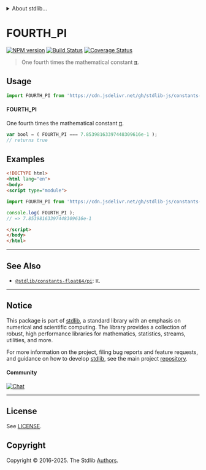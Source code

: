 <!--

@license Apache-2.0

Copyright (c) 2018 The Stdlib Authors.

Licensed under the Apache License, Version 2.0 (the "License");
you may not use this file except in compliance with the License.
You may obtain a copy of the License at

   http://www.apache.org/licenses/LICENSE-2.0

Unless required by applicable law or agreed to in writing, software
distributed under the License is distributed on an "AS IS" BASIS,
WITHOUT WARRANTIES OR CONDITIONS OF ANY KIND, either express or implied.
See the License for the specific language governing permissions and
limitations under the License.

-->


<details>
  <summary>
    About stdlib...
  </summary>
  <p>We believe in a future in which the web is a preferred environment for numerical computation. To help realize this future, we've built stdlib. stdlib is a standard library, with an emphasis on numerical and scientific computation, written in JavaScript (and C) for execution in browsers and in Node.js.</p>
  <p>The library is fully decomposable, being architected in such a way that you can swap out and mix and match APIs and functionality to cater to your exact preferences and use cases.</p>
  <p>When you use stdlib, you can be absolutely certain that you are using the most thorough, rigorous, well-written, studied, documented, tested, measured, and high-quality code out there.</p>
  <p>To join us in bringing numerical computing to the web, get started by checking us out on <a href="https://github.com/stdlib-js/stdlib">GitHub</a>, and please consider <a href="https://opencollective.com/stdlib">financially supporting stdlib</a>. We greatly appreciate your continued support!</p>
</details>

# FOURTH_PI

[![NPM version][npm-image]][npm-url] [![Build Status][test-image]][test-url] [![Coverage Status][coverage-image]][coverage-url] <!-- [![dependencies][dependencies-image]][dependencies-url] -->

> One fourth times the mathematical constant [π][pi].



<section class="usage">

## Usage

```javascript
import FOURTH_PI from 'https://cdn.jsdelivr.net/gh/stdlib-js/constants-float64-fourth-pi@esm/index.mjs';
```

#### FOURTH_PI

One fourth times the mathematical constant [π][pi].

```javascript
var bool = ( FOURTH_PI === 7.85398163397448309616e-1 );
// returns true
```

</section>

<!-- /.usage -->

<section class="examples">

## Examples

<!-- TODO: better example -->

<!-- eslint no-undef: "error" -->

```html
<!DOCTYPE html>
<html lang="en">
<body>
<script type="module">

import FOURTH_PI from 'https://cdn.jsdelivr.net/gh/stdlib-js/constants-float64-fourth-pi@esm/index.mjs';

console.log( FOURTH_PI );
// => 7.85398163397448309616e-1

</script>
</body>
</html>
```

</section>

<!-- /.examples -->

<!-- C interface documentation. -->



<!-- Section for related `stdlib` packages. Do not manually edit this section, as it is automatically populated. -->

<section class="related">

* * *

## See Also

-   <span class="package-name">[`@stdlib/constants-float64/pi`][@stdlib/constants/float64/pi]</span><span class="delimiter">: </span><span class="description">π.</span>

</section>

<!-- /.related -->

<!-- Section for all links. Make sure to keep an empty line after the `section` element and another before the `/section` close. -->


<section class="main-repo" >

* * *

## Notice

This package is part of [stdlib][stdlib], a standard library with an emphasis on numerical and scientific computing. The library provides a collection of robust, high performance libraries for mathematics, statistics, streams, utilities, and more.

For more information on the project, filing bug reports and feature requests, and guidance on how to develop [stdlib][stdlib], see the main project [repository][stdlib].

#### Community

[![Chat][chat-image]][chat-url]

---

## License

See [LICENSE][stdlib-license].


## Copyright

Copyright &copy; 2016-2025. The Stdlib [Authors][stdlib-authors].

</section>

<!-- /.stdlib -->

<!-- Section for all links. Make sure to keep an empty line after the `section` element and another before the `/section` close. -->

<section class="links">

[npm-image]: http://img.shields.io/npm/v/@stdlib/constants-float64-fourth-pi.svg
[npm-url]: https://npmjs.org/package/@stdlib/constants-float64-fourth-pi

[test-image]: https://github.com/stdlib-js/constants-float64-fourth-pi/actions/workflows/test.yml/badge.svg?branch=main
[test-url]: https://github.com/stdlib-js/constants-float64-fourth-pi/actions/workflows/test.yml?query=branch:main

[coverage-image]: https://img.shields.io/codecov/c/github/stdlib-js/constants-float64-fourth-pi/main.svg
[coverage-url]: https://codecov.io/github/stdlib-js/constants-float64-fourth-pi?branch=main

<!--

[dependencies-image]: https://img.shields.io/david/stdlib-js/constants-float64-fourth-pi.svg
[dependencies-url]: https://david-dm.org/stdlib-js/constants-float64-fourth-pi/main

-->

[chat-image]: https://img.shields.io/gitter/room/stdlib-js/stdlib.svg
[chat-url]: https://app.gitter.im/#/room/#stdlib-js_stdlib:gitter.im

[stdlib]: https://github.com/stdlib-js/stdlib

[stdlib-authors]: https://github.com/stdlib-js/stdlib/graphs/contributors

[umd]: https://github.com/umdjs/umd
[es-module]: https://developer.mozilla.org/en-US/docs/Web/JavaScript/Guide/Modules

[deno-url]: https://github.com/stdlib-js/constants-float64-fourth-pi/tree/deno
[deno-readme]: https://github.com/stdlib-js/constants-float64-fourth-pi/blob/deno/README.md
[umd-url]: https://github.com/stdlib-js/constants-float64-fourth-pi/tree/umd
[umd-readme]: https://github.com/stdlib-js/constants-float64-fourth-pi/blob/umd/README.md
[esm-url]: https://github.com/stdlib-js/constants-float64-fourth-pi/tree/esm
[esm-readme]: https://github.com/stdlib-js/constants-float64-fourth-pi/blob/esm/README.md
[branches-url]: https://github.com/stdlib-js/constants-float64-fourth-pi/blob/main/branches.md

[stdlib-license]: https://raw.githubusercontent.com/stdlib-js/constants-float64-fourth-pi/main/LICENSE

[pi]: https://en.wikipedia.org/wiki/Pi

<!-- <related-links> -->

[@stdlib/constants/float64/pi]: https://github.com/stdlib-js/constants-float64-pi/tree/esm

<!-- </related-links> -->

</section>

<!-- /.links -->

